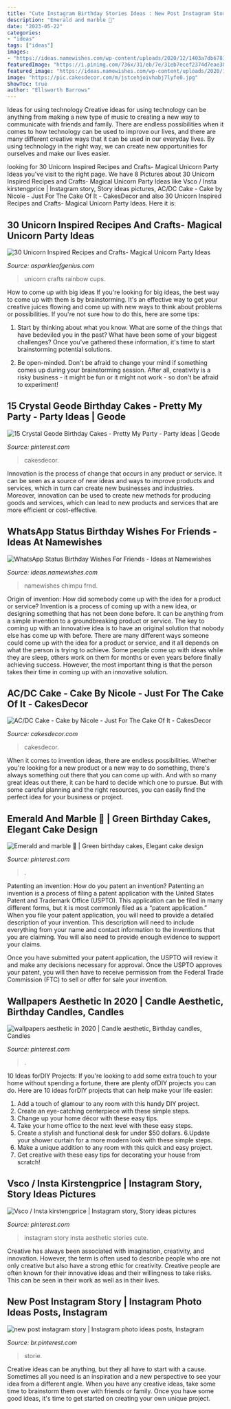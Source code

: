 ```yaml
---
title: "Cute Instagram Birthday Stories Ideas : New Post Instagram Story"
description: "Emerald and marble 💚"
date: "2023-05-22"
categories:
- "ideas"
tags: ["ideas"]
images:
- "https://ideas.namewishes.com/wp-content/uploads/2020/12/1403a7db67813e0f9c3ca4d43348831c.jpg"
featuredImage: "https://i.pinimg.com/736x/31/eb/7e/31eb7ecef2374d7eae386c2c102de21b.jpg"
featured_image: "https://ideas.namewishes.com/wp-content/uploads/2020/12/1403a7db67813e0f9c3ca4d43348831c.jpg"
image: "https://pic.cakesdecor.com/m/jstcehjoivhabj7lyfe0.jpg"
ShowToc: true
author: "Ellsworth Barrows"
---
```



Ideas for using technology
Creative ideas for using technology can be anything from making a new type of music to creating a new way to communicate with friends and family. There are endless possibilities when it comes to how technology can be used to improve our lives, and there are many different creative ways that it can be used in our everyday lives. By using technology in the right way, we can create new opportunities for ourselves and make our lives easier.

	

		
looking for 30 Unicorn Inspired Recipes and Crafts- Magical Unicorn Party Ideas you've visit to the right page. We have 8 Pictures about 30 Unicorn Inspired Recipes and Crafts- Magical Unicorn Party Ideas like Vsco / Insta kirstengprice | Instagram story, Story ideas pictures, AC/DC Cake - Cake by Nicole - Just For The Cake Of It - CakesDecor and also 30 Unicorn Inspired Recipes and Crafts- Magical Unicorn Party Ideas. Here it is:
		
    
## 30 Unicorn Inspired Recipes And Crafts- Magical Unicorn Party Ideas

<img loading=lazy src="https://www.asparkleofgenius.com/wp-content/uploads/2018/03/Rainbow-Unicorn-Party-Cups-678x1024.jpg" onerror="this.onerror=null;this.src='https://tse2.mm.bing.net/th?id=OIP.QDA0aG-ZzUPWzC_-CsaCZAHaLL&amp;pid=15.1';" alt="30 Unicorn Inspired Recipes and Crafts- Magical Unicorn Party Ideas">

_Source: asparkleofgenius.com_

>unicorn crafts rainbow cups. 

	

How to come up with big ideas
If you're looking for big ideas, the best way to come up with them is by brainstorming. It's an effective way to get your creative juices flowing and come up with new ways to think about problems or possibilities. If you're not sure how to do this, here are some tips:
1. Start by thinking about what you know. What are some of the things that have bedeviled you in the past? What have been some of your biggest challenges? Once you've gathered these information, it's time to start brainstorming potential solutions.

2. Be open-minded. Don't be afraid to change your mind if something comes up during your brainstorming session. After all, creativity is a risky business - it might be fun or it might not work - so don't be afraid to experiment!


    
## 15 Crystal Geode Birthday Cakes - Pretty My Party - Party Ideas | Geode

<img loading=lazy src="https://i.pinimg.com/736x/79/5c/dd/795cddbcbddd03e560345c1d6cd6192d.jpg" onerror="this.onerror=null;this.src='https://tse2.mm.bing.net/th?id=OIP.wgsaZlS_JIVzCzJ7DqQ1jAHaLH&amp;pid=15.1';" alt="15 Crystal Geode Birthday Cakes - Pretty My Party - Party Ideas | Geode">

_Source: pinterest.com_

>cakesdecor. 

	

Innovation is the process of change that occurs in any product or service. It can be seen as a source of new ideas and ways to improve products and services, which in turn can create new businesses and industries. Moreover, innovation can be used to create new methods for producing goods and services, which can lead to new products and services that are more efficient or cost-effective.

    
## WhatsApp Status Birthday Wishes For Friends - Ideas At Namewishes

<img loading=lazy src="https://ideas.namewishes.com/wp-content/uploads/2020/12/1403a7db67813e0f9c3ca4d43348831c.jpg" onerror="this.onerror=null;this.src='https://tse2.mm.bing.net/th?id=OIP.sKo9fmpLYmUVTIjlvOaaIwHaLH&amp;pid=15.1';" alt="WhatsApp Status Birthday Wishes For Friends - Ideas at Namewishes">

_Source: ideas.namewishes.com_

>namewishes chimpu frnd. 

	

Origin of invention: How did somebody come up with the idea for a product or service?
Invention is a process of coming up with a new idea, or designing something that has not been done before. It can be anything from a simple invention to a groundbreaking product or service. The key to coming up with an innovative idea is to have an original solution that nobody else has come up with before. There are many different ways someone could come up with the idea for a product or service, and it all depends on what the person is trying to achieve. Some people come up with ideas while they are sleep, others work on them for months or even years before finally achieving success. However, the most important thing is that the person takes their time in coming up with an innovative solution.

    
## AC/DC Cake - Cake By Nicole - Just For The Cake Of It - CakesDecor

<img loading=lazy src="https://pic.cakesdecor.com/m/jstcehjoivhabj7lyfe0.jpg" onerror="this.onerror=null;this.src='https://tse1.mm.bing.net/th?id=OIP.bWGwQT5H6oqAHh3__bVSlAHaKQ&amp;pid=15.1';" alt="AC/DC Cake - Cake by Nicole - Just For The Cake Of It - CakesDecor">

_Source: cakesdecor.com_

>cakesdecor. 

	

When it comes to invention ideas, there are endless possibilities. Whether you're looking for a new product or a new way to do something, there's always something out there that you can come up with. And with so many great ideas out there, it can be hard to decide which one to pursue. But with some careful planning and the right resources, you can easily find the perfect idea for your business or project.

    
## Emerald And Marble 💚 | Green Birthday Cakes, Elegant Cake Design

<img loading=lazy src="https://i.pinimg.com/736x/14/85/d8/1485d8ec903c89122cec2fc6d188b3a0.jpg" onerror="this.onerror=null;this.src='https://tse1.mm.bing.net/th?id=OIP.1cr6XYM1CaQxLVDvWbUf2QHaJQ&amp;pid=15.1';" alt="Emerald and marble 💚 | Green birthday cakes, Elegant cake design">

_Source: pinterest.com_

>. 

	

Patenting an invention: How do you patent an invention?
Patenting an invention is a process of filing a patent application with the United States Patent and Trademark Office (USPTO). This application can be filed in many different forms, but it is most commonly filed as a “patent application.”
When you file your patent application, you will need to provide a detailed description of your invention. This description will need to include everything from your name and contact information to the inventions that you are claiming. You will also need to provide enough evidence to support your claims.

Once you have submitted your patent application, the USPTO will review it and make any decisions necessary for approval. Once the USPTO approves your patent, you will then have to receive permission from the Federal Trade Commission (FTC) to sell or offer for sale your invention.

    
## Wallpapers Aesthetic In 2020 | Candle Aesthetic, Birthday Candles, Candles

<img loading=lazy src="https://i.pinimg.com/736x/31/eb/7e/31eb7ecef2374d7eae386c2c102de21b.jpg" onerror="this.onerror=null;this.src='https://tse1.mm.bing.net/th?id=OIP.8A_LH-Q0PsqPqkjYezRLsQHaNL&amp;pid=15.1';" alt="wallpapers aesthetic in 2020 | Candle aesthetic, Birthday candles, Candles">

_Source: pinterest.com_

>. 

	

10 Ideas forDIY Projects:
If you're looking to add some extra touch to your home without spending a fortune, there are plenty ofDIY projects you can do. Here are 10 ideas forDIY projects that can help make your life easier:
1. Add a touch of glamour to any room with this handy DIY project.
2. Create an eye-catching centerpiece with these simple steps.
3. Change up your home décor with these easy tips.
4. Take your home office to the next level with these easy steps.
5. Create a stylish and functional desk for under $50 dollars. 
6.Update your shower curtain for a more modern look with these simple steps. 
7. Make a unique addition to any room with this quick and easy project. 
8. Get creative with these easy tips for decorating your house from scratch!

    
## Vsco / Insta Kirstengprice | Instagram Story, Story Ideas Pictures

<img loading=lazy src="https://i.pinimg.com/736x/34/2b/cd/342bcd497e2c21bfbbb118d15850d326.jpg" onerror="this.onerror=null;this.src='https://tse3.mm.bing.net/th?id=OIP.7-RaKoHxeXI7rzVQknB-wgHaMU&amp;pid=15.1';" alt="Vsco / Insta kirstengprice | Instagram story, Story ideas pictures">

_Source: pinterest.com_

>instagram story insta aesthetic stories cute. 

	

Creative has always been associated with imagination, creativity, and innovation. However, the term is often used to describe people who are not only creative but also have a strong ethic for creativity. Creative people are often known for their innovative ideas and their willingness to take risks. This can be seen in their work as well as in their lives.

    
## New Post Instagram Story | Instagram Photo Ideas Posts, Instagram

<img loading=lazy src="https://i.pinimg.com/736x/e2/21/b8/e221b8ab1ebc23ea24d6e40fcd14e214.jpg" onerror="this.onerror=null;this.src='https://tse2.mm.bing.net/th?id=OIP.SGAx-nIjOXXrqN4k4phZggHaNK&amp;pid=15.1';" alt="new post instagram story | Instagram photo ideas posts, Instagram">

_Source: br.pinterest.com_

>storie. 

	

Creative ideas can be anything, but they all have to start with a cause. Sometimes all you need is an inspiration and a new perspective to see your idea from a different angle. When you have any creative ideas, take some time to brainstorm them over with friends or family. Once you have some good ideas, it's time to get started on creating your own unique project.

